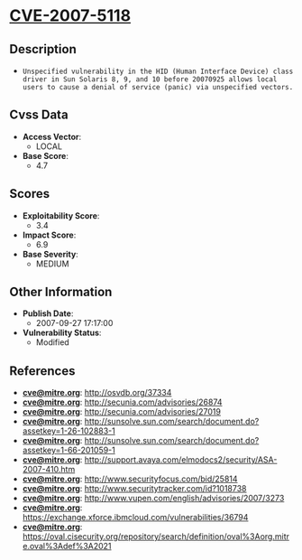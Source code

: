 
# [CVE-2007-5118](http://osvdb.org/37334)

## Description

- `Unspecified vulnerability in the HID (Human Interface Device) class driver in Sun Solaris 8, 9, and 10 before 20070925 allows local users to cause a denial of service (panic) via unspecified vectors.`

## Cvss Data

- **Access Vector**:
  - LOCAL
- **Base Score**:
  - 4.7

## Scores

- **Exploitability Score**:
  - 3.4
- **Impact Score**:
  - 6.9
- **Base Severity**:
  - MEDIUM

## Other Information

- **Publish Date**:
  - 2007-09-27 17:17:00
- **Vulnerability Status**:
  - Modified

## References

- **cve@mitre.org**: http://osvdb.org/37334
- **cve@mitre.org**: http://secunia.com/advisories/26874
- **cve@mitre.org**: http://secunia.com/advisories/27019
- **cve@mitre.org**: http://sunsolve.sun.com/search/document.do?assetkey=1-26-102883-1
- **cve@mitre.org**: http://sunsolve.sun.com/search/document.do?assetkey=1-66-201059-1
- **cve@mitre.org**: http://support.avaya.com/elmodocs2/security/ASA-2007-410.htm
- **cve@mitre.org**: http://www.securityfocus.com/bid/25814
- **cve@mitre.org**: http://www.securitytracker.com/id?1018738
- **cve@mitre.org**: http://www.vupen.com/english/advisories/2007/3273
- **cve@mitre.org**: https://exchange.xforce.ibmcloud.com/vulnerabilities/36794
- **cve@mitre.org**: https://oval.cisecurity.org/repository/search/definition/oval%3Aorg.mitre.oval%3Adef%3A2021

